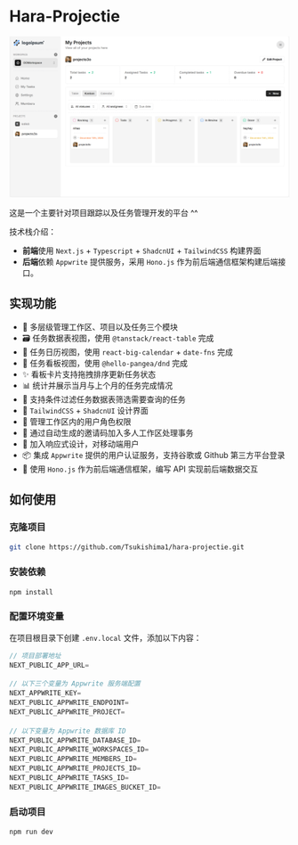 # Hara-Projectie

![image](/docs/snapshot/image1.png)

这是一个主要针对项目跟踪以及任务管理开发的平台 ^^

技术栈介绍：
+ **前端**使用 `Next.js` + `Typescript` + `ShadcnUI` + `TailwindCSS` 构建界面
+ **后端**依赖 `Appwrite` 提供服务，采用 `Hono.js` 作为前后端通信框架构建后端接口。

## 实现功能

+ 🏢 多层级管理工作区、项目以及任务三个模块
+ 🗃️ 任务数据表视图，使用 `@tanstack/react-table` 完成
+ 📅 任务日历视图，使用 `react-big-calendar` + `date-fns` 完成
+ 📝 任务看板视图，使用 `@hello-pangea/dnd` 完成
+ ✨ 看板卡片支持拖拽排序更新任务状态
+ 📊 统计并展示当月与上个月的任务完成情况
+ 🚟 支持条件过滤任务数据表筛选需要查询的任务
+ 🎨 `TailwindCSS` + `ShadcnUI` 设计界面
+ 🪪 管理工作区内的用户角色权限
+ 📃 通过自动生成的邀请码加入多人工作区处理事务
+ 📱 加入响应式设计，对移动端用户
+ 📦 集成 `Appwrite` 提供的用户认证服务，支持谷歌或 Github 第三方平台登录
+ 📡 使用 `Hono.js` 作为前后端通信框架，编写 API 实现前后端数据交互

## 如何使用

### 克隆项目

```bash
git clone https://github.com/Tsukishima1/hara-projectie.git
```

### 安装依赖

```bash
npm install
```

### 配置环境变量

在项目根目录下创建 `.env.local` 文件，添加以下内容：

```ts
// 项目部署地址
NEXT_PUBLIC_APP_URL=

// 以下三个变量为 Appwrite 服务端配置
NEXT_APPWRITE_KEY= 
NEXT_PUBLIC_APPWRITE_ENDPOINT= 
NEXT_PUBLIC_APPWRITE_PROJECT= 

// 以下变量为 Appwrite 数据库 ID
NEXT_PUBLIC_APPWRITE_DATABASE_ID=
NEXT_PUBLIC_APPWRITE_WORKSPACES_ID=
NEXT_PUBLIC_APPWRITE_MEMBERS_ID=
NEXT_PUBLIC_APPWRITE_PROJECTS_ID=
NEXT_PUBLIC_APPWRITE_TASKS_ID=
NEXT_PUBLIC_APPWRITE_IMAGES_BUCKET_ID=
```

### 启动项目

```bash
npm run dev
```